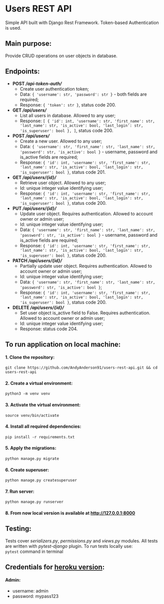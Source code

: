 # Users REST API
Simple API built with Django Rest Framework. Token-based Authentication is used.
## Main purpose:
Provide CRUD operations on user objects in database.
## Endpoints:
* **POST */api-token-auth/***
  * Create user authentication token;
  * Data: `{ 'username': str, 'password': str }` - both fields are required;
  * Response: `{ 'token': str }`, status code 200.
* **GET */api/users/***
  * List all users in database. Allowed to any user;
  * Response: `[ { 'id': int, 'username': str, 'first_name': str, 'last_name': str, 'is_active': bool, 'last_login': str, 'is_superuser': bool }, ]`, status code 200.
* **POST */api/users/***
  * Create a new user. Allowed to any user;
  * Data: `{ 'username': str, 'first_name': str, 'last_name': str, 'password': str, 'is_active': bool }` - username, password and is_active fields are required;
  * Response: `{ 'id': int, 'username': str, 'first_name': str, 'last_name': str, 'is_active': bool, 'last_login': str, 'is_superuser': bool }`, status code 201.
* **GET */api/users/{id}/***
  * Retrieve user object. Allowed to any user;
  * Id: unique integer value identifying user;
  * Response: `{ 'id': int, 'username': str, 'first_name': str, 'last_name': str, 'is_active': bool, 'last_login': str, 'is_superuser': bool }`, status code 200.
* **PUT */api/users/{id}/***
  * Update user object. Requires authentication. Allowed to account owner or admin user;
  * Id: unique integer value identifying user;
  * Data: `{ 'username': str, 'first_name': str, 'last_name': str, 'password': str, 'is_active': bool }` - username, password and is_active fields are required;
  * Response: `{ 'id': int, 'username': str, 'first_name': str, 'last_name': str, 'is_active': bool, 'last_login': str, 'is_superuser': bool }`, status code 200.
* **PATCH */api/users/{id}/***
  * Partially update user object. Requires authentication. Allowed to account owner or admin user;
  * Id: unique integer value identifying user;
  * Data: `{ 'username': str, 'first_name': str, 'last_name': str, 'password': str, 'is_active': bool }`;
  * Response: `{ 'id': int, 'username': str, 'first_name': str, 'last_name': str, 'is_active': bool, 'last_login': str, 'is_superuser': bool }`, status code 200.
* **DELETE */api/users/{id}/***
  * Set user object is_active field to False. Requires authentication. Allowed to account owner or admin user;
  * Id: unique integer value identifying user;
  * Response: status code 204.
## To run application on local machine:
#### 1. Clone the repository:
`git clone https://github.com/AndyAnderson91/users-rest-api.git && cd users-rest-api`
#### 2. Create a virtual environment:
`python3 -m venv venv`
#### 3. Activate the virtual environment:
`source venv/bin/activate`
#### 4. Install all required dependencies:
`pip install -r requirements.txt`
#### 5. Apply the migrations:
`python manage.py migrate`
#### 6. Create superuser:
`python manage.py createsuperuser`
#### 7. Run server:
`python manage.py runserver`
#### 8. From now local version is available at http://127.0.0.1:8000
## Testing:
Tests cover *serializers.py*, *permissions.py* and *views.py* modules. All tests are written with *pytest-django* plugin.
To run tests locally use:<br>
`pytest` command in terminal
## Credentials for [heroku version](https://users-rest-api-drf.herokuapp.com):
#### Admin:
* username: admin
* password: mypass123
